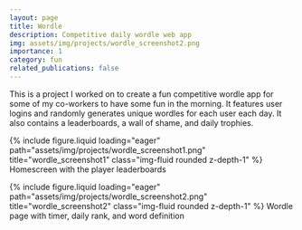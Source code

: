 ```yaml
---
layout: page
title: Wordle
description: Competitive daily wordle web app
img: assets/img/projects/wordle_screenshot2.png
importance: 1
category: fun
related_publications: false
---
```


This is a project I worked on to create a fun competitive wordle app for some of
my co-workers to have some fun in the morning. It features user logins and randomly
generates unique wordles for each user each day. It also contains a leaderboards, a
wall of shame, and daily trophies.

{% include figure.liquid loading="eager" path="assets/img/projects/wordle_screenshot1.png" title="wordle_screenshot1" class="img-fluid rounded z-depth-1" %}
Homescreen with the player leaderboards

{% include figure.liquid loading="eager" path="assets/img/projects/wordle_screenshot2.png" title="wordle_screenshot2" class="img-fluid rounded z-depth-1" %}
Wordle page with timer, daily rank, and word definition

